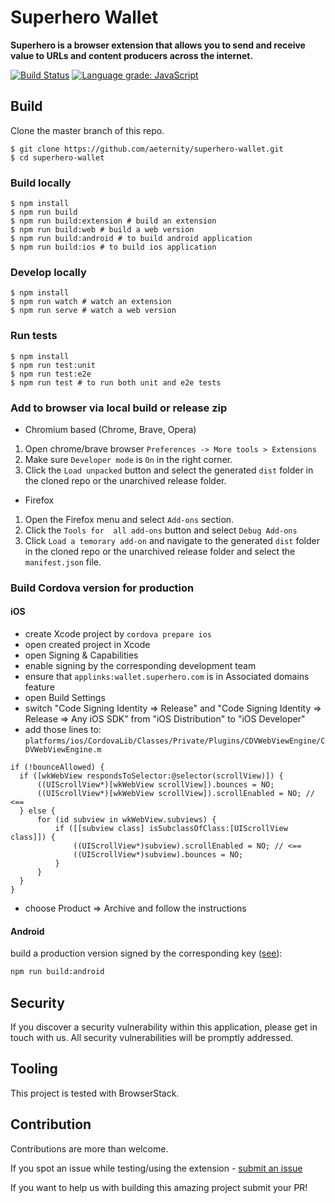 # Superhero Wallet

**Superhero is a browser extension that allows you to send and receive value to URLs and content producers across the internet.**

[![Build Status](https://travis-ci.com/aeternity/superhero-wallet.svg?branch=develop)](https://travis-ci.com/aeternity/superhero-wallet) [![Language grade: JavaScript](https://img.shields.io/lgtm/grade/javascript/g/aeternity/superhero-wallet.svg?logo=lgtm&logoWidth=18)](https://lgtm.com/projects/g/aeternity/superhero-wallet/context:javascript)

## Build

Clone the master branch of this repo.

```
$ git clone https://github.com/aeternity/superhero-wallet.git
$ cd superhero-wallet
```

### Build locally

```
$ npm install
$ npm run build
$ npm run build:extension # build an extension
$ npm run build:web # build a web version
$ npm run build:android # to build android application
$ npm run build:ios # to build ios application
```

### Develop locally

```
$ npm install
$ npm run watch # watch an extension
$ npm run serve # watch a web version
```

### Run tests

```
$ npm install
$ npm run test:unit
$ npm run test:e2e
$ npm run test # to run both unit and e2e tests
```

### Add to browser via local build or release zip

- Chromium based (Chrome, Brave, Opera)

1. Open chrome/brave browser `Preferences -> More tools > Extensions`
2. Make sure `Developer mode` is `On` in the right corner.
3. Click the `Load unpacked` button and select the generated `dist` folder in the cloned repo or the unarchived release folder.

- Firefox

1. Open the Firefox menu and select `Add-ons` section.
2. Click the `Tools for  all add-ons` button and select `Debug Add-ons`
3. Click `Load a temorary add-on` and navigate to the generated `dist` folder in the cloned repo or the unarchived release folder and select the `manifest.json` file.

### Build Cordova version for production

#### iOS

- create Xcode project by `cordova prepare ios`
- open created project in Xcode
- open Signing & Capabilities
- enable signing by the corresponding development team
- ensure that `applinks:wallet.superhero.com` is in Associated domains feature
- open Build Settings
- switch "Code Signing Identity => Release" and "Code Signing Identity => Release => Any iOS SDK" from "iOS Distribution" to "iOS Developer" 
- add those lines to: `platforms/ios/CordovaLib/Classes/Private/Plugins/CDVWebViewEngine/CDVWebViewEngine.m`
```
if (!bounceAllowed) {
  if ([wkWebView respondsToSelector:@selector(scrollView)]) {
      ((UIScrollView*)[wkWebView scrollView]).bounces = NO;
      ((UIScrollView*)[wkWebView scrollView]).scrollEnabled = NO; // <==
  } else {
      for (id subview in wkWebView.subviews) {
          if ([[subview class] isSubclassOfClass:[UIScrollView class]]) {
              ((UIScrollView*)subview).scrollEnabled = NO; // <==
              ((UIScrollView*)subview).bounces = NO;
          }
      }
  }
}
```
- choose Product => Archive and follow the instructions

#### Android

build a production version signed by the corresponding key ([see](https://ionicframework.com/docs/deployment/play-store#signing-an-apk)):
```bash
npm run build:android
```

## Security
If you discover a security vulnerability within this application, please get in touch with us. All security vulnerabilities will be promptly addressed.

## Tooling
This project is tested with BrowserStack.

## Contribution

Contributions are more than welcome.

If you spot an issue while testing/using the extension - [submit an issue](https://github.com/aeternity/superhero-wallet/issues)

If you want to help us with building this amazing project submit your PR!
